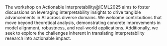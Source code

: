 The workshop on Actionable Interpretability@ICML2025 aims to foster discussions on leveraging interpretability insights to drive tangible advancements in AI across diverse domains. We welcome contributions that move beyond theoretical analysis, demonstrating concrete improvements in model alignment, robustness, and real-world applications. Additionally, we seek to explore the challenges inherent in translating interpretability research into actionable impact.

